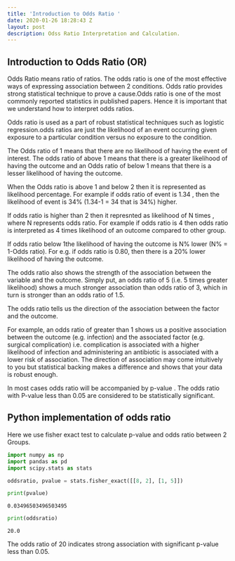 ```yaml
---
title: 'Introduction to Odds Ratio '
date: 2020-01-26 18:28:43 Z
layout: post
description: Odss Ratio Interpretation and Calculation.
---
```


## Introduction to Odds Ratio (OR)

Odds Ratio means ratio of ratios. The odds ratio is one of the most effective ways of expressing association between 2 conditions. Odds ratio provides strong statistical technique to prove a cause.Odds ratio is one of the most commonly reported statistics in published papers. Hence it is important that we understand how to interpret odds ratios.

Odds ratio is used as a part of robust statistical techniques such as logistic regression.odds ratios are just the likelihood of an event occurring given exposure to a particular condition versus no exposure to the condition.

The Odds ratio of 1 means that there are no likelihood of having the event of interest. The odds ratio of above 1 means that there is a greater likelihood of having the outcome and an Odds ratio of below 1 means that there is a lesser likelihood of having the outcome.

When the Odds ratio is above 1 and below 2 then it is represented as likelihood percentage.
For example if odds ratio of event is 1.34 , then the likelihood of event is 34% (1.34-1 = 34 that is 34%) higher.

If odds ratio is higher than 2 then it represnted as likelihood of N times , where N represents odds ratio. 
For example if odds ratio is 4 then odds ratio is interpreted as 4 times likelihood of an outcome compared to other group.

If odds ratio below 1the likelihood of having the outcome is N% lower (N% = 1-Odds ratio). For e.g. if odds ratio is 0.80, then there is a 20% lower likelihood of having the outcome.


The odds ratio also shows the strength of the association between the variable and the outcome. Simply put, an odds ratio of 5 (i.e. 5 times greater likelihood) shows a much stronger association than odds ratio of 3, which in turn is stronger than an odds ratio of 1.5. 

The odds ratio tells us the direction of the association between the factor and the outcome. 

For example, an odds ratio of greater than 1 shows us a positive association between the outcome (e.g. infection) and the associated factor (e.g. surgical complication) i.e. complication is associated with a higher likelihood of infection and administering an antibiotic is associated with a lower risk of association. The direction of association may come intuitively to you but statistical backing makes a difference and shows that your data is robust enough.

In most cases odds ratio will be accompanied by p-value . The odds ratio with P-value less than 0.05 are considered to be statistically significant.



## Python implementation of odds ratio

Here we use fisher exact test to calculate p-value and odds ratio between 2 Groups.


```python
import numpy as np
import pandas as pd
import scipy.stats as stats

```


```python
oddsratio, pvalue = stats.fisher_exact([[8, 2], [1, 5]])
```


```python
print(pvalue)
```

    0.03496503496503495



```python
print(oddsratio)
```

    20.0


The odds ratio of 20 indicates strong association with significant p-value less than 0.05.


